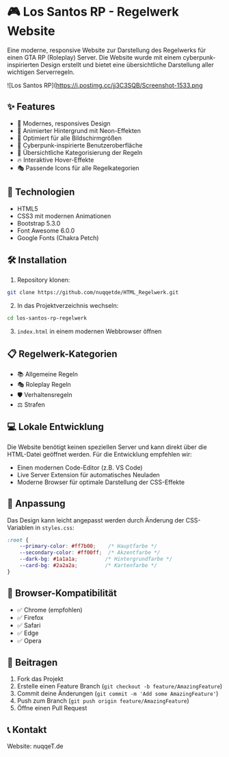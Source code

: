 # 🎮 Los Santos RP - Regelwerk Website

Eine moderne, responsive Website zur Darstellung des Regelwerks für einen GTA RP (Roleplay) Server. Die Website wurde mit einem cyberpunk-inspirierten Design erstellt und bietet eine übersichtliche Darstellung aller wichtigen Serverregeln.

![Los Santos RP](https://i.postimg.cc/jj3C3SQB/Screenshot-1533.png

## ✨ Features

- 🎯 Modernes, responsives Design
- 🌟 Animierter Hintergrund mit Neon-Effekten
- 📱 Optimiert für alle Bildschirmgrößen
- 🎨 Cyberpunk-inspirierte Benutzeroberfläche
- 📖 Übersichtliche Kategorisierung der Regeln
- 🔥 Interaktive Hover-Effekte
- 🎭 Passende Icons für alle Regelkategorien

## 🚀 Technologien

- HTML5
- CSS3 mit modernen Animationen
- Bootstrap 5.3.0
- Font Awesome 6.0.0
- Google Fonts (Chakra Petch)

## 🛠 Installation

1. Repository klonen:
```bash
git clone https://github.com/nuqqetde/HTML_Regelwerk.git
```

2. In das Projektverzeichnis wechseln:
```bash
cd los-santos-rp-regelwerk
```

3. `index.html` in einem modernen Webbrowser öffnen

## 📋 Regelwerk-Kategorien

- 📚 Allgemeine Regeln
- 🎭 Roleplay Regeln
- 🛡️ Verhaltensregeln
- ⚖️ Strafen

## 💻 Lokale Entwicklung

Die Website benötigt keinen speziellen Server und kann direkt über die HTML-Datei geöffnet werden. Für die Entwicklung empfehlen wir:

- Einen modernen Code-Editor (z.B. VS Code)
- Live Server Extension für automatisches Neuladen
- Moderne Browser für optimale Darstellung der CSS-Effekte

## 🔧 Anpassung

Das Design kann leicht angepasst werden durch Änderung der CSS-Variablen in `styles.css`:

```css
:root {
    --primary-color: #ff7b00;    /* Hauptfarbe */
    --secondary-color: #ff00ff;  /* Akzentfarbe */
    --dark-bg: #1a1a1a;         /* Hintergrundfarbe */
    --card-bg: #2a2a2a;         /* Kartenfarbe */
}
```

## 📱 Browser-Kompatibilität

- ✅ Chrome (empfohlen)
- ✅ Firefox
- ✅ Safari
- ✅ Edge
- ✅ Opera

## 🤝 Beitragen

1. Fork das Projekt
2. Erstelle einen Feature Branch (`git checkout -b feature/AmazingFeature`)
3. Commit deine Änderungen (`git commit -m 'Add some AmazingFeature'`)
4. Push zum Branch (`git push origin feature/AmazingFeature`)
5. Öffne einen Pull Request

## 📞 Kontakt

Website: nuqqeT.de
